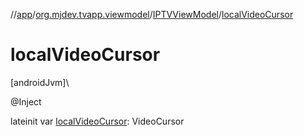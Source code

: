 //[app](../../../index.md)/[org.mjdev.tvapp.viewmodel](../index.md)/[IPTVViewModel](index.md)/[localVideoCursor](local-video-cursor.md)

# localVideoCursor

[androidJvm]\

@Inject

lateinit var [localVideoCursor](local-video-cursor.md): VideoCursor
